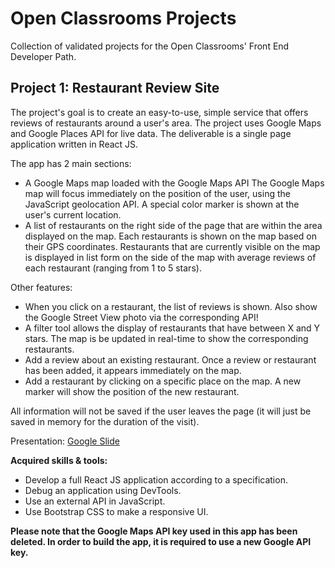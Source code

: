 # Open Classrooms Projects
Collection of validated projects for the Open Classrooms' Front End Developer Path.


## Project 1: Restaurant Review Site

The project's goal is to create an easy-to-use, simple service that offers reviews of restaurants around a user's area.
The project uses Google Maps and Google Places API for live data. The deliverable is a single page application written in React JS.

The app has 2 main sections:
 - A Google Maps map loaded with the Google Maps API
   The Google Maps map will focus immediately on the position of the user, using the JavaScript geolocation API.
   A special color marker is shown at the user's current location.
 - A list of restaurants on the right side of the page that are within the area displayed on the map.
   Each restaurants is shown on the map based on their GPS coordinates.
   Restaurants that are currently visible on the map is displayed in list form on the side of the map with average reviews of each restaurant (ranging from 1 to 5 stars).

Other features:
 - When you click on a restaurant, the list of reviews is shown. Also show the Google Street View photo via the corresponding API! 
 - A filter tool allows the display of restaurants that have between X and Y stars. The map is be updated in real-time to show the corresponding restaurants.
 - Add a review about an existing restaurant. Once a review or restaurant has been added, it appears immediately on the map.
 - Add a restaurant by clicking on a specific place on the map. A new marker will show the position of the new restaurant.

All information will not be saved if the user leaves the page (it will just be saved in memory for the duration of the visit).


Presentation: [Google Slide](https://drive.google.com/file/d/14YV1zIYRDK4NsKXDSpzFAMi8YZJjT4LK/view?usp=sharing)


**Acquired skills & tools:**
 - Develop a full React JS application according to a specification.
 - Debug an application using DevTools.
 - Use an external API in JavaScript.
 - Use Bootstrap CSS to make a responsive UI.

**Please note that the Google Maps API key used in this app has been deleted. In order to build the app, it is required to use a new Google API key.**
